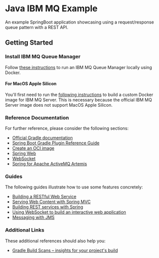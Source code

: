 # Java IBM MQ Example
An example SpringBoot application showcasing using a request/response queue pattern with a REST API.

## Getting Started

### Install IBM MQ Queue Manager

Follow [these instructions](https://developer.ibm.com/learningpaths/ibm-mq-badge/create-configure-queue-manager/) to run an IBM MQ Queue Manager locally using Docker.

#### For MacOS Apple Silicon

You'll first need to run the [following instructions](https://community.ibm.com/community/user/integration/blogs/richard-coppen/2023/06/30/ibm-mq-9330-container-image-now-available-for-appl) 
to build a custom Docker image for IBM MQ Server. This is necessary because the official IBM MQ Server image does not support MacOS Apple Silicon.

### Reference Documentation
For further reference, please consider the following sections:

* [Official Gradle documentation](https://docs.gradle.org)
* [Spring Boot Gradle Plugin Reference Guide](https://docs.spring.io/spring-boot/docs/3.2.4/gradle-plugin/reference/html/)
* [Create an OCI image](https://docs.spring.io/spring-boot/docs/3.2.4/gradle-plugin/reference/html/#build-image)
* [Spring Web](https://docs.spring.io/spring-boot/docs/3.2.4/reference/htmlsingle/index.html#web)
* [WebSocket](https://docs.spring.io/spring-boot/docs/3.2.4/reference/htmlsingle/index.html#messaging.websockets)
* [Spring for Apache ActiveMQ Artemis](https://docs.spring.io/spring-boot/docs/3.2.4/reference/htmlsingle/index.html#messaging.jms.artemis)

### Guides
The following guides illustrate how to use some features concretely:

* [Building a RESTful Web Service](https://spring.io/guides/gs/rest-service/)
* [Serving Web Content with Spring MVC](https://spring.io/guides/gs/serving-web-content/)
* [Building REST services with Spring](https://spring.io/guides/tutorials/rest/)
* [Using WebSocket to build an interactive web application](https://spring.io/guides/gs/messaging-stomp-websocket/)
* [Messaging with JMS](https://spring.io/guides/gs/messaging-jms/)

### Additional Links
These additional references should also help you:

* [Gradle Build Scans – insights for your project's build](https://scans.gradle.com#gradle)